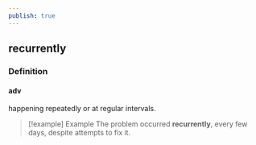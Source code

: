 ```yaml
---
publish: true
---
```

## recurrently

### Definition
#### adv
happening repeatedly or at regular intervals.

>[!example] Example
> The problem occurred **recurrently**, every few days, despite attempts to fix it.
